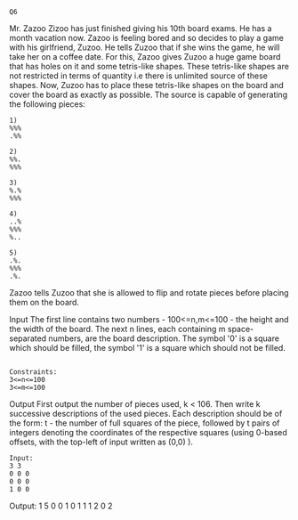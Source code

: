 
```
Q6
```
Mr. Zazoo Zizoo has just finished giving his 10th board exams. He has a month vacation now. Zazoo is feeling bored and so decides to play a game with his girlfriend, Zuzoo. He tells Zuzoo that if she wins the game, he will take her on a coffee date. For this, Zazoo gives Zuzoo a huge game board that has holes on it and some 	tetris-like shapes. These tetris-like shapes are not restricted in terms of quantity i.e there is unlimited source of these shapes. Now, Zuzoo has to place these tetris-like shapes on the board and cover the board as exactly as possible. The source is capable of generating the following pieces:
```
1)
%%%
.%%
```
```
2)
%%.
%%%
```
```
3)
%.%
%%%
```
```
4)
..%
%%%
%..
```
```
5)
.%.
%%%
.%.
```

Zazoo tells Zuzoo that she is allowed to flip and rotate pieces before placing them on the board.

Input
The first line contains two numbers - 100<=n,m<=100 - the height and the width of the board. The next n lines, each containing m space-separated numbers, are the board description. The symbol '0' is a square which should be filled, the symbol '1' is a square which should not be filled.
```

Constraints:
3<=n<=100
3<=m<=100
```

Output
First output the number of pieces used, k < 106. Then write k successive descriptions of the used pieces. Each description should be of the form: t - the number of full squares of the piece, followed by t pairs of integers denoting the coordinates of the respective squares (using 0-based offsets, with the top-left of input written as (0,0) ).

```
Input:
3 3
0 0 0
0 0 0
1 0 0
```
Output:
1
5
0 0
1 0
1 1
1 2
0 2
```
